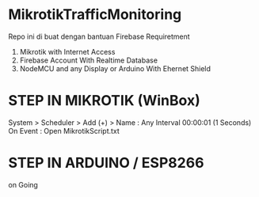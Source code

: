 # MikrotikTrafficMonitoring
Repo ini di buat dengan bantuan Firebase
Requiretment
1. Mikrotik with Internet Access
2. Firebase Account With Realtime Database
3. NodeMCU and any Display or Arduino With Ehernet Shield

# STEP IN MIKROTIK (WinBox)
System > Scheduler > Add (+) > 
Name : Any
Interval 00:00:01 (1 Seconds)
On Event : Open MikrotikScript.txt

# STEP IN ARDUINO / ESP8266
on Going
